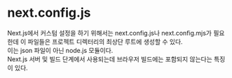 # next.config.js
Next.js에서 커스텀 설정을 하기 위해서는 next.config.js나 next.config.mjs가 필요한데 이 파일들은 프로젝트 디렉터리의 최상단 루트에 생성할 수 있다.  
이는 json 파일이 아닌 node.js 모듈이다.  
Next.js 서버 및 빌드 단계에서 사용되는데 브라우저 빌드에는 포함되지 않는다는 특징이 있다.  
